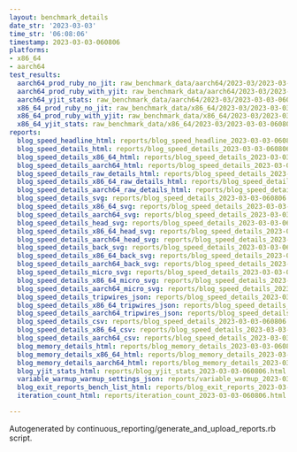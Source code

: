 ```yaml
---
layout: benchmark_details
date_str: '2023-03-03'
time_str: '06:08:06'
timestamp: 2023-03-03-060806
platforms:
- x86_64
- aarch64
test_results:
  aarch64_prod_ruby_no_jit: raw_benchmark_data/aarch64/2023-03/2023-03-03-060806_basic_benchmark_aarch64_prod_ruby_no_jit.json
  aarch64_prod_ruby_with_yjit: raw_benchmark_data/aarch64/2023-03/2023-03-03-060806_basic_benchmark_aarch64_prod_ruby_with_yjit.json
  aarch64_yjit_stats: raw_benchmark_data/aarch64/2023-03/2023-03-03-060806_basic_benchmark_aarch64_yjit_stats.json
  x86_64_prod_ruby_no_jit: raw_benchmark_data/x86_64/2023-03/2023-03-03-060806_basic_benchmark_x86_64_prod_ruby_no_jit.json
  x86_64_prod_ruby_with_yjit: raw_benchmark_data/x86_64/2023-03/2023-03-03-060806_basic_benchmark_x86_64_prod_ruby_with_yjit.json
  x86_64_yjit_stats: raw_benchmark_data/x86_64/2023-03/2023-03-03-060806_basic_benchmark_x86_64_yjit_stats.json
reports:
  blog_speed_headline_html: reports/blog_speed_headline_2023-03-03-060806.html
  blog_speed_details_html: reports/blog_speed_details_2023-03-03-060806.html
  blog_speed_details_x86_64_html: reports/blog_speed_details_2023-03-03-060806.x86_64.html
  blog_speed_details_aarch64_html: reports/blog_speed_details_2023-03-03-060806.aarch64.html
  blog_speed_details_raw_details_html: reports/blog_speed_details_2023-03-03-060806.raw_details.html
  blog_speed_details_x86_64_raw_details_html: reports/blog_speed_details_2023-03-03-060806.x86_64.raw_details.html
  blog_speed_details_aarch64_raw_details_html: reports/blog_speed_details_2023-03-03-060806.aarch64.raw_details.html
  blog_speed_details_svg: reports/blog_speed_details_2023-03-03-060806.svg
  blog_speed_details_x86_64_svg: reports/blog_speed_details_2023-03-03-060806.x86_64.svg
  blog_speed_details_aarch64_svg: reports/blog_speed_details_2023-03-03-060806.aarch64.svg
  blog_speed_details_head_svg: reports/blog_speed_details_2023-03-03-060806.head.svg
  blog_speed_details_x86_64_head_svg: reports/blog_speed_details_2023-03-03-060806.x86_64.head.svg
  blog_speed_details_aarch64_head_svg: reports/blog_speed_details_2023-03-03-060806.aarch64.head.svg
  blog_speed_details_back_svg: reports/blog_speed_details_2023-03-03-060806.back.svg
  blog_speed_details_x86_64_back_svg: reports/blog_speed_details_2023-03-03-060806.x86_64.back.svg
  blog_speed_details_aarch64_back_svg: reports/blog_speed_details_2023-03-03-060806.aarch64.back.svg
  blog_speed_details_micro_svg: reports/blog_speed_details_2023-03-03-060806.micro.svg
  blog_speed_details_x86_64_micro_svg: reports/blog_speed_details_2023-03-03-060806.x86_64.micro.svg
  blog_speed_details_aarch64_micro_svg: reports/blog_speed_details_2023-03-03-060806.aarch64.micro.svg
  blog_speed_details_tripwires_json: reports/blog_speed_details_2023-03-03-060806.tripwires.json
  blog_speed_details_x86_64_tripwires_json: reports/blog_speed_details_2023-03-03-060806.x86_64.tripwires.json
  blog_speed_details_aarch64_tripwires_json: reports/blog_speed_details_2023-03-03-060806.aarch64.tripwires.json
  blog_speed_details_csv: reports/blog_speed_details_2023-03-03-060806.csv
  blog_speed_details_x86_64_csv: reports/blog_speed_details_2023-03-03-060806.x86_64.csv
  blog_speed_details_aarch64_csv: reports/blog_speed_details_2023-03-03-060806.aarch64.csv
  blog_memory_details_html: reports/blog_memory_details_2023-03-03-060806.html
  blog_memory_details_x86_64_html: reports/blog_memory_details_2023-03-03-060806.x86_64.html
  blog_memory_details_aarch64_html: reports/blog_memory_details_2023-03-03-060806.aarch64.html
  blog_yjit_stats_html: reports/blog_yjit_stats_2023-03-03-060806.html
  variable_warmup_warmup_settings_json: reports/variable_warmup_2023-03-03-060806.warmup_settings.json
  blog_exit_reports_bench_list_html: reports/blog_exit_reports_2023-03-03-060806.bench_list.html
  iteration_count_html: reports/iteration_count_2023-03-03-060806.html

---
```

Autogenerated by continuous_reporting/generate_and_upload_reports.rb script.
